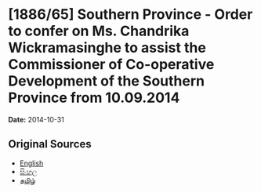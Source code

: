 # [1886/65] Southern Province - Order to confer on Ms. Chandrika Wickramasinghe to assist the Commissioner of Co-operative Development of the Southern Province from 10.09.2014

**Date:** 2014-10-31

## Original Sources

- [English](https://documents.gov.lk/view/extra-gazettes/2014/10/1886-65_E.pdf)
- [සිංහල](https://documents.gov.lk/view/extra-gazettes/2014/10/1886-65_S.pdf)
- [தமிழ்](https://documents.gov.lk/view/extra-gazettes/2014/10/1886-65_T.pdf)
